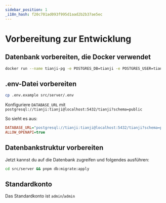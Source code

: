 ```yaml
---
sidebar_position: 1
_i18n_hash: f20c701ad093f995d1aad2b2b37ae5ec
---
```

# Vorbereitung zur Entwicklung

## Datenbank vorbereiten, die Docker verwendet

```bash
docker run --name tianji-pg -e POSTGRES_DB=tianji -e POSTGRES_USER=tianji -e POSTGRES_PASSWORD=tianji -d postgres:15.4-alpine
```

## .env-Datei vorbereiten

```bash
cp .env.example src/server/.env
```

Konfiguriere `DATABASE_URL` mit `postgresql://tianji:tianji@localhost:5432/tianji?schema=public`

So sieht es aus:

```ini
DATABASE_URL="postgresql://tianji:tianji@localhost:5432/tianji?schema=public"
ALLOW_OPENAPI=true
```

## Datenbankstruktur vorbereiten

Jetzt kannst du auf die Datenbank zugreifen und folgendes ausführen:

```bash
cd src/server && pnpm db:migrate:apply
```

## Standardkonto

Das Standardkonto ist `admin`/`admin`
